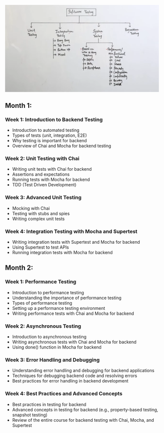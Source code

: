 <p align="center">
  <img src='./testing_types.png' width="900" title="Types of Testing">
</p>

## Month 1:

### Week 1: Introduction to Backend Testing

- Introduction to automated testing
- Types of tests (unit, integration, E2E)
- Why testing is important for backend
- Overview of Chai and Mocha for backend testing

### Week 2: Unit Testing with Chai

- Writing unit tests with Chai for backend
- Assertions and expectations
- Running tests with Mocha for backend
- TDD (Test Driven Development)

### Week 3: Advanced Unit Testing

- Mocking with Chai
- Testing with stubs and spies
- Writing complex unit tests

### Week 4: Integration Testing with Mocha and Supertest

- Writing integration tests with Supertest and Mocha for backend
- Using Supertest to test APIs
- Running integration tests with Mocha for backend

## Month 2:

### Week 1: Performance Testing

- Introduction to performance testing
- Understanding the importance of performance testing
- Types of performance testing
- Setting up a performance testing environment
- Writing performance tests with Chai and Mocha for backend

### Week 2: Asynchronous Testing

- Introduction to asynchronous testing
- Writing asynchronous tests with Chai and Mocha for backend
- Using done() function in Mocha for backend

### Week 3: Error Handling and Debugging

- Understanding error handling and debugging for backend applications
- Techniques for debugging backend code and resolving errors
- Best practices for error handling in backend development

### Week 4: Best Practices and Advanced Concepts

- Best practices in testing for backend
- Advanced concepts in testing for backend (e.g., property-based testing, snapshot testing)
- Review of the entire course for backend testing with Chai, Mocha, and Supertest




